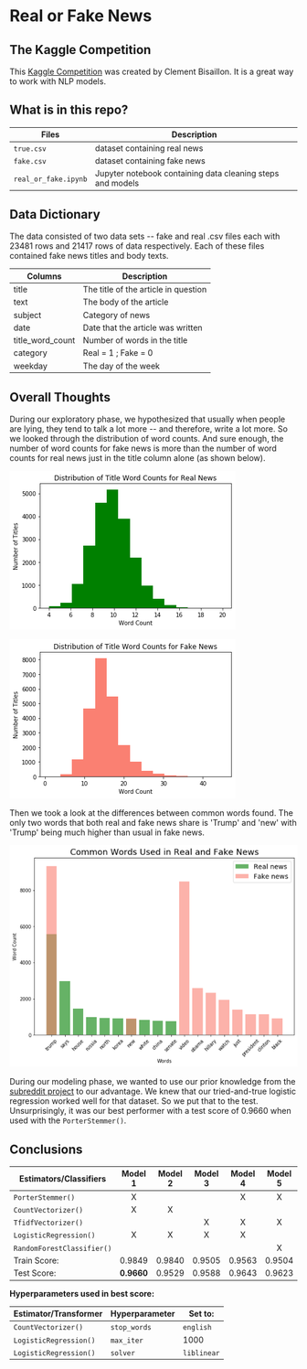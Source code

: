 # Real or Fake News

## The Kaggle Competition

This [Kaggle Competition](https://www.kaggle.com/clmentbisaillon/fake-and-real-news-dataset) was created by Clement Bisaillon.  It is a great way to work with NLP models.

## What is in this repo?

| Files | Description |
|-|-|
| `true.csv` | dataset containing real news |
| `fake.csv` | dataset containing fake news |
| `real_or_fake.ipynb` | Jupyter notebook containing data cleaning steps and models |

## Data Dictionary

The data consisted of two data sets -- fake and real .csv files each with 23481 rows and 21417 rows of data respectively.  Each of these files contained fake news titles and body texts.

| Columns | Description |
|-|-|
| title | The title of the article in question |
| text | The body of the article |
| subject| Category of news |
| date| Date that the article was written |
| title_word_count | Number of words in the title |
| category | Real = 1 ; Fake = 0 |
| weekday | The day of the week |

## Overall Thoughts

During our exploratory phase, we hypothesized that usually when people are lying, they tend to talk a lot more -- and therefore, write a lot more.  So we looked through the distribution of word counts.  And sure enough, the number of word counts for fake news is more than the number of word counts for real news just in the title column alone (as shown below).

![real](./assets/real.png)

![fake](./assets/fake.png)

Then we took a look at the differences between common words found.  The only two words that both real and fake news share is 'Trump' and 'new' with 'Trump' being much higher than usual in fake news.

![common](./assets/common.png)

During our modeling phase, we wanted to use our prior knowledge from the [subreddit project](https://github.com/jennyinc777/subreddit_nlp) to our advantage.  We knew that our tried-and-true logistic regression worked well for that dataset.  So we put that to the test.  Unsurprisingly, it was our best performer with a test score of 0.9660 when used with the `PorterStemmer()`.

## Conclusions

| Estimators/Classifiers | Model 1 | Model 2 | Model 3 | Model 4 | Model 5 |
|-|:-:|:-:|:-:|:-:|:-:|
| `PorterStemmer()` | X |  |  | X | X |
| `CountVectorizer()` | X | X |  |  |  |
| `TfidfVectorizer()` |  |  | X | X | X |
| `LogisticRegression()` | X | X | X | X |  |
| `RandomForestClassifier()` |  |  |  |  | X |
| Train Score: | 0.9849 | 0.9840 | 0.9505 | 0.9563 | 0.9504 |
| Test Score: | **0.9660** | 0.9529 | 0.9588 | 0.9643 | 0.9623 |

**Hyperparameters used in best score:**

| Estimator/Transformer | Hyperparameter | Set to: |
|-|-|-|
| `CountVectorizer()` | `stop_words` | `english` |
| `LogisticRegression()` | `max_iter` | 1000 |
| `LogisticRegression()` | `solver` | `liblinear` |
